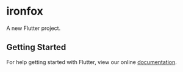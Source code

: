 # ironfox

A new Flutter project.

## Getting Started

For help getting started with Flutter, view our online
[documentation](https://flutter.io/).
